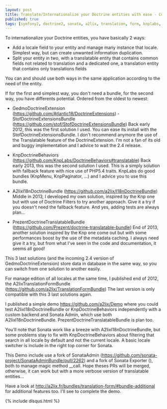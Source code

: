 ```yaml
---
layout: post
title: Translate/Internationalize your Doctrine entities with ease - Custom backend and Sonata compatible
published: true
tags: [symfony2, doctrine2, sonata, a2lix, translation, form, knplabs, doctrineextension, doctrinebehaviors, prezent]
---
```


To internationalize your Doctrine entities, you have basically 2 ways:

- Add a locale field to your entity and manage many instance that locale. Simplest way, but can create unwanted information duplication.
- Split your entity in two, with a translatable entity that contains common fields not related to translation and a dedicated one, a translation entity that contains only translations fields

You can and should use both ways in the same application according to the need of the entity.

If for the first and simplest way, you don't need a bundle, for the second way, you have differents potential. Ordered from the oldest to newest:

- GedmoDoctrineExtension (https://github.com/Atlantic18/DoctrineExtensions) - StofDoctrineExtensionsBundle (https://github.com/stof/StofDoctrineExtensionsBundle)
Back early 2012, this was the first solution I used. You can ease its install with the StofDoctrineExtensionsBundle.
I don't recommend anymore the use of the Translatable feature of the DoctrineExtension.
I'm not a fan of its old and buggy implementation and I advice to wait the 2.4 release.

- KnpDoctrineBehaviors (https://github.com/KnpLabs/DoctrineBehaviors#translatable)
Back early 2013, this was the second solution I used. This is a simply solution with fallback feature with nice use of PHP5.4 traits.
KnpLabs do good bundles (KnpMenu, KnpPaginator, ...) and I advice you to use this bundle.

- A2lixI18nDoctrineBundle (https://github.com/a2lix/I18nDoctrineBundle)
Middle in 2013, I developed my own solution, inspired by the Knp one but with use of Doctrine Filters to try another approach.
Give it a try if you doesn't need the fallback feature. And yes, adding tests are always plan...

- PrezentDoctrineTranslatableBundle (https://github.com/Prezent/doctrine-translatable-bundle)
End of 2013, another solution inspired by the Knp one come out but with some performances boost by the use of the metadata caching.
I always need give it a try, but from what I've seen in the code and documentation, it seems all good!


This 3 last solutions (and the incoming 2.4 version of GedmoDoctrineExtension) store data in database in the same way, so you can switch from one solution to another easily.

For manage edition of all locales at the same time, I published end of 2012, the A2lixTranslationFormBundle (https://github.com/a2lix/TranslationFormBundle)
The last version is only compatible with this 3 last solutions again.


I published a simple demo https://github.com/a2lix/Demo where you could test A2lixI18nDoctrineBundle or KnpDoctrineBehaviors independently with a custom
backend and Sonata Admin, which use both A2lixI18nDoctrineBundle. PrezentDoctrineTranslatableBundle is plan too.

You'll note that Sonata work like a breeze with A2lixI18nDoctrineBundle, but some problems stay to fix with KnpDoctrineBehaviors about filtering that search
in all locale by default and not the current locale.
A basic locale switcher is include in the right top corner for Sonata.

This Demo include use a fork of SonataAdmin (https://github.com/sonata-project/SonataAdminBundle/pull/2262) and a fork of Sonata Exporter (), both to manage
magic method __call. Hope theses PRs will be merged, otherwise, it can work but with a more verbose version of translatable entities...

Have a look at http://a2lix.fr/bundles/translation-form/#bundle-additional for additional features too. I'll see to complete the demo.


{% include disqus.html %}